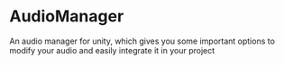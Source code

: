 # AudioManager
An audio manager for unity, which gives you some important options to modify your audio and easily integrate it in your project

